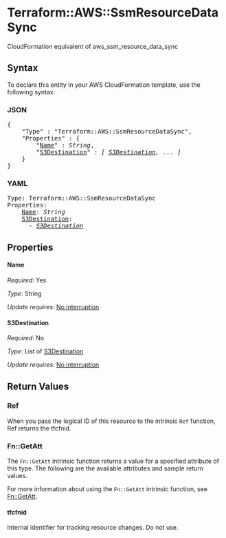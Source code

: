 # Terraform::AWS::SsmResourceDataSync

CloudFormation equivalent of aws_ssm_resource_data_sync

## Syntax

To declare this entity in your AWS CloudFormation template, use the following syntax:

### JSON

<pre>
{
    "Type" : "Terraform::AWS::SsmResourceDataSync",
    "Properties" : {
        "<a href="#name" title="Name">Name</a>" : <i>String</i>,
        "<a href="#s3destination" title="S3Destination">S3Destination</a>" : <i>[ <a href="s3destination.md">S3Destination</a>, ... ]</i>
    }
}
</pre>

### YAML

<pre>
Type: Terraform::AWS::SsmResourceDataSync
Properties:
    <a href="#name" title="Name">Name</a>: <i>String</i>
    <a href="#s3destination" title="S3Destination">S3Destination</a>: <i>
      - <a href="s3destination.md">S3Destination</a></i>
</pre>

## Properties

#### Name

_Required_: Yes

_Type_: String

_Update requires_: [No interruption](https://docs.aws.amazon.com/AWSCloudFormation/latest/UserGuide/using-cfn-updating-stacks-update-behaviors.html#update-no-interrupt)

#### S3Destination

_Required_: No

_Type_: List of <a href="s3destination.md">S3Destination</a>

_Update requires_: [No interruption](https://docs.aws.amazon.com/AWSCloudFormation/latest/UserGuide/using-cfn-updating-stacks-update-behaviors.html#update-no-interrupt)

## Return Values

### Ref

When you pass the logical ID of this resource to the intrinsic `Ref` function, Ref returns the tfcfnid.

### Fn::GetAtt

The `Fn::GetAtt` intrinsic function returns a value for a specified attribute of this type. The following are the available attributes and sample return values.

For more information about using the `Fn::GetAtt` intrinsic function, see [Fn::GetAtt](https://docs.aws.amazon.com/AWSCloudFormation/latest/UserGuide/intrinsic-function-reference-getatt.html).

#### tfcfnid

Internal identifier for tracking resource changes. Do not use.

